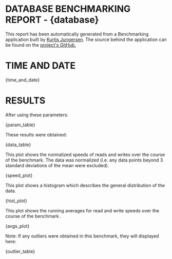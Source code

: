 DATABASE BENCHMARKING REPORT - {database}
=========================================

This report has been automatically generated from a Benchmarking application
built by [Kurtis Jungersen](http://kmjungersen.com).  The source behind the application can be found on the [project's GitHub.](https://github.com/kmjungersen/DB-Benchmarking)

TIME AND DATE
=============

{time_and_date}


RESULTS
=======

After using these parameters:

{param_table}

These results were obtained:

{data_table}

This plot shows the normalized speeds of reads and writes over the course of the benchmark.  The data was normalized (i.e. any data points beyond 3 standard deviations of the mean were excluded).

{speed_plot}

This plot shows a histogram which describes the general distribution of the data.

{hist_plot}

This plot shows the running averages for read and write speeds over the course of the benchmark.

{avgs_plot}

Note: If any outliers were obtained in this benchmark, they will displayed here:

{outlier_table}